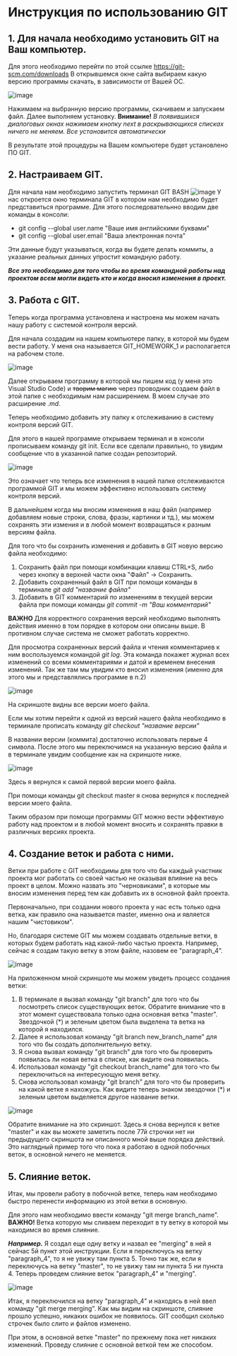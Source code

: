 
# Инструкция по использованию GIT
## 1. Для начала необходимо установить GIT на Ваш компьютер.
Для этого необходимо перейти по этой ссылке https://git-scm.com/downloads
В открывшемся окне сайта выбираем какую версию программы скачать, в зависимости от Вашей ОС.

![image](Download_GIT.png)

Нажимаем на выбранную версию программы, скачиваем и запускаем файл.
Далее выполняем установку. **Внимание!** *В появившихся диалоговых окнах нажимаем кнопку next в раскрывающихся списках ничего не меняем. Все установится автоматически*

В результате этой процедуры на Вашем компьютере будет установлено ПО GIT.

## 2. Настраиваем GIT.

Для начала нам необходимо запустить терминал GIT BASH ![image](Icon_GIT_BASH.png)
У нас откроется окно терминала GIT в котором нам необходимо будет представиться программе. Для этого последовательнно вводим две команды в консоли:

* git config --global user.name "Ваше имя английскими буквами"
* git config --global user.email "Ваша электронная почта"

Эти данные будут указываться, когда вы будете делать коммиты, а указание реальных данных упростит командную работу.

***Все это необходимо для того чтобы во время командной работы над проектом всем могли видеть кто и когда вносил изменения в проект.***

## 3. Работа с GIT.
Теперь когда программа установлена и настроена мы можем начать нашу работу с системой контроля версий. 

Для начала создадим на нашем компьютере папку, в которой мы будем вести работу. У меня она называется GIT_HOMEWORK_1 и располагается на рабочем столе.

![image](Desktop_folder.png)

Далее открываем программу в которой мы пишем код (у меня это Visual Studio Code) и ~~творим магию~~ через проводник создаем файл в этой папке с необходимым нам расширением. В моем случае это расширение *.md*.

Теперь необходимо добавить эту папку к отслеживанию в систему контроля версий GIT.

Для этого в нашей программе открываем терминал и в консоли прописываем команду git init. Если все сделали правильно, то увидим сообщение что в указанной папке создан репозиторий.

![image](git_init.png)

Это означает что теперь все изменения в нашей папке отслеживаются программой GIT и мы можем эффективно использовать систему контроля версий.

В дальнейшем когда мы вносим изменения в наш файл (например добавляем новые строки, слова, фразы, картинки и тд.), мы можем сохранять эти измения и в любой момент возвращаться к разным версиям файла.

Для того что бы сохранить изменения и добавить в GIT новую версию файла необходимо:

1. Сохранить файл при помощи комбинации клавиш CTRL+S, либо через кнопку в верхней части окна "Файл" -> Сохранить.
2. Добавить сохраненный файл в GIT при помощи команды в терминале *git add "название файла"*
3. Добавить в GIT комментарий по изменениям в текущей версии файла при помощи команды *git commit -m "Ваш комментарий"*

**ВАЖНО** Для корректного сохранения версий необходимо выполнять действия именно в том порядке в котором они описаны выше. В противном случае система не сможет работать корректно.

Для просмотра сохраненных версий файла и чтения комментариев к ним воспользуемся командой *git log*. Эта команда покажет журнал всех изменений со всеми комментариями и датой и временем внесения изменений. Так же там мы увидим кто вносил изменения (именно для этого мы и представлялись программе в п.2)

![image](git_log.png)

На скриншоте видны  все версии моего файла.

Если мы хотим перейти к одной из версий нашего файла необходимо в терминале прописать команду *git checkout "название версии"*

В названии версии (коммита) достаточно использовать первые 4 символа. После этого мы переключимся на указанную версию файла и в терминале увидим сообщение как на скриншоте ниже.

![image](Checkout.png)

Здесь я вернулся к самой первой версии моего файла.

При помощи команды git checkout master я снова вернулся к последней версии моего файла.

Таким образом при помощи программы GIT можно вести эффективую работу над проектом и в любой момент вносить и сохранять правки в различных версиях проекта.

## 4. Создание веток и работа с ними.

Ветки при работе с GIT необходимы для того что бы каждый участник проекта мог работать со своей частью не оказывая влияние на весь проект в целом. Можно назвать это "черновиками", в которые мы вносим изменения перед тем как добавить их в основной файл проекта.

Первоначально, при создании нового проекта у нас есть только одна ветка, как правило она называется master, именно она и является нашим "чистовиком".

Но, благодаря системе GIT мы можем создавать отдельные ветки, в которых будем работать над какой-либо частью проекта. Например, сейчас я создам такую ветку в этом файле, назовем ее "paragraph_4".

![image](branch_1.png)

На приложенном мной скриншоте мы можем увидеть процесс создания ветки:

1. В терминале я вызвал команду "git branch" для того что бы посмотреть список существующих веток. Обратите внимание что в этот момент существовала только одна основная ветка "master". Звездочкой (*) и зеленым цветом была выделена та ветка на которой я находился.
2. Далее я использовал команду "git branch new_branch_name" для того что бы создать дополнительную ветку.
3. Я снова вызвал команду "git branch" для того что бы проверить появилась ли новая ветка в списке, как видите она появилась.
4. Использовал команду "git checkout branch_name" для того что бы переключиться на интересующую меня ветку.
5. Снова использовал команду "git branch" для того что бы проверить на какой ветке я нахожусь. Как видите теперь знаком звездочки (*) и зеленым цветом выделяется другое название ветки.

![image](switch_to_master.png)

Обратите внимание на это скриншот. Здесь я снова вернулся к ветке "master" и как вы можете заметить после 77й строчки нет ни предыдущего скриншота ни описанного мной выше порядка действий. Это наглядный пример того что пока я работаю в одной побочных веток, в основной ничего не меняется.

## 5. Слияние веток.

Итак, мы провели работу в побочной ветке, теперь нам необходимо быстро перенести информацию из этой ветки в основную.

Для этого нам необходимо ввести команду "git merge branch_name". **ВАЖНО!** Ветка которую мы сливаем переходит в ту ветку в которой мы находимся во время слияние.

*__Например.__* Я создал еще одну ветку и назвал ее "merging" в ней я сейчас 5й пункт этой инструкции. Если я переключусь на ветку "paragraph_4", то я не увижу там пункта 5. Точно так же, если я переключусь на ветку "master", то не увижу там ни пункта 5 ни пункта 4. Теперь проведем слияние веток "paragraph_4" и "merging".

![image](correct_merging.png)

Итак, я переключился на ветку "paragraph_4" и находясь в ней ввел команду "git merge merging". Как мы видим на скриншоте, слияние прошло успешно, никаких ошибок не появилось. GIT сообщил сколько строчек было слито и файлов изменено.

При этом, в основной ветке "master" по прежнему пока нет никаких изменений. Проведу слияние с основной веткой тем же способом.
